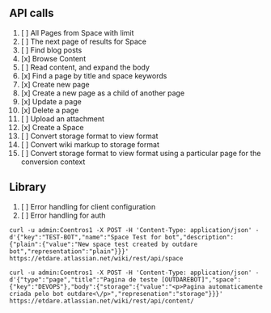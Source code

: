 ## API calls

1. [ ] All Pages from Space with limit
2. [ ] The next page of results for Space
3. [ ] Find blog posts
4. [x] Browse Content
5. [ ] Read content, and expand the body
6. [x] Find a page by title and space keywords
7. [x] Create new page
8. [x] Create a new page as a child of another page
9. [x] Update a page
10. [x] Delete a page
11. [ ] Upload an attachment
12. [x] Create a Space
13. [ ] Convert storage format to view format
14. [ ] Convert wiki markup to storage format
15. [ ] Convert storage format to view format using a particular page for the conversion context

## Library

1. [ ] Error handling for client configuration
2. [ ] Error handling for auth

```shell
curl -u admin:Coentros1 -X POST -H 'Content-Type: application/json' -d'{"key":"TEST-BOT","name":"Space Test for bot","description":{"plain":{"value":"New space test created by outdare bot","representation":"plain"}}}' https://etdare.atlassian.net/wiki/rest/api/space
```

```shell
curl -u admin:Coentros1 -X POST -H 'Content-Type: application/json' -d'{"type":"page","title":"Pagina de teste [OUTDAREBOT]","space":{"key":"DEVOPS"},"body":{"storage":{"value":"<p>Pagina automaticamente criada pelo bot outdare<\/p>","represenation":"storage"}}}' https://etdare.atlassian.net/wiki/rest/api/content/
```
